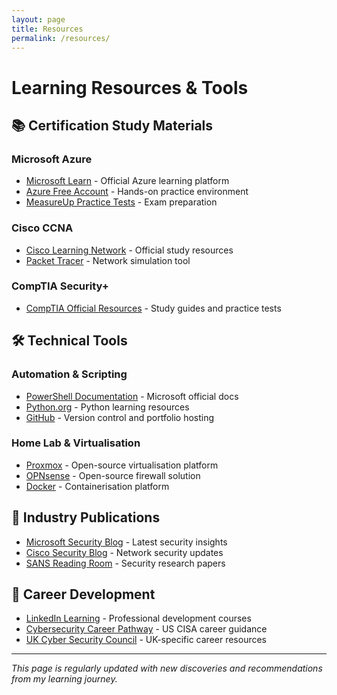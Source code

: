 ```yaml
---
layout: page
title: Resources
permalink: /resources/
---
```


# Learning Resources & Tools

## 📚 **Certification Study Materials**

### **Microsoft Azure**
- [Microsoft Learn](https://learn.microsoft.com/) - Official Azure learning platform
- [Azure Free Account](https://azure.microsoft.com/en-gb/free/) - Hands-on practice environment
- [MeasureUp Practice Tests](https://www.measureup.com/) - Exam preparation

### **Cisco CCNA**
- [Cisco Learning Network](https://learningnetwork.cisco.com/) - Official study resources
- [Packet Tracer](https://www.netacad.com/courses/packet-tracer) - Network simulation tool

### **CompTIA Security+**
- [CompTIA Official Resources](https://www.comptia.org/certifications/security) - Study guides and practice tests

## 🛠️ **Technical Tools**

### **Automation & Scripting**
- [PowerShell Documentation](https://docs.microsoft.com/en-us/powershell/) - Microsoft official docs
- [Python.org](https://www.python.org/) - Python learning resources
- [GitHub](https://github.com/) - Version control and portfolio hosting

### **Home Lab & Virtualisation**
- [Proxmox](https://www.proxmox.com/) - Open-source virtualisation platform
- [OPNsense](https://opnsense.org/) - Open-source firewall solution
- [Docker](https://www.docker.com/) - Containerisation platform

## 📖 **Industry Publications**
- [Microsoft Security Blog](https://www.microsoft.com/security/blog/) - Latest security insights
- [Cisco Security Blog](https://blogs.cisco.com/security) - Network security updates
- [SANS Reading Room](https://www.sans.org/reading-room/) - Security research papers

## 🎯 **Career Development**
- [LinkedIn Learning](https://www.linkedin.com/learning/) - Professional development courses
- [Cybersecurity Career Pathway](https://niccs.cisa.gov/workforce-development/cyber-career-pathways) - US CISA career guidance
- [UK Cyber Security Council](https://www.ukcybersecuritycouncil.org.uk/) - UK-specific career resources

---

*This page is regularly updated with new discoveries and recommendations from my learning journey.*

